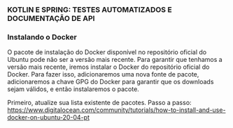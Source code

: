 ### KOTLIN E SPRING: TESTES AUTOMATIZADOS E DOCUMENTAÇÃO DE API


### Instalando o Docker

O pacote de instalação do Docker disponível no repositório oficial do Ubuntu pode não ser a versão mais recente. Para garantir que tenhamos a versão mais recente, iremos instalar o Docker do repositório oficial do Docker. Para fazer isso, adicionaremos uma nova fonte de pacote, adicionaremos a chave GPG do Docker para garantir que os downloads sejam válidos, e então instalaremos o pacote.

Primeiro, atualize sua lista existente de pacotes. Passo a passo: https://www.digitalocean.com/community/tutorials/how-to-install-and-use-docker-on-ubuntu-20-04-pt

